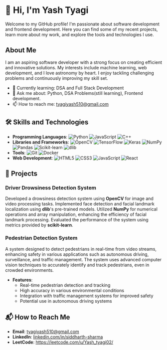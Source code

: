 # 👋 Hi, I'm Yash Tyagi 

Welcome to my GitHub profile! I'm passionate about software development and frontend development. Here you can find some of my recent projects, learn more about my work, and explore the tools and technologies I use.


## About Me

I am an aspiring software developer with a strong focus on creating efficient and innovative solutions. My interests include machine learning, web development, and I love astronomy by heart. I enjoy tackling challenging problems and continuously improving my skill set.

- 🌱 Currently learning: DSA and Full Stack Development
- 💬 Ask me about: Python, DSA Problems(still learning), Frontend development.
- 📫 How to reach me: tyagiyash510@gmail.com


## 🛠️ Skills and Technologies

- **Programming Languages**: ![Python](https://img.shields.io/badge/-Python-333333?style=flat&logo=python) ![JavaScript](https://img.shields.io/badge/-JavaScript-333333?style=flat&logo=javascript) ![C++](https://img.shields.io/badge/-C++-333333?style=flat&logo=c%2B%2B)
- **Libraries and Frameworks**: ![OpenCV](https://img.shields.io/badge/-OpenCV-333333?style=flat&logo=opencv) ![TensorFlow](https://img.shields.io/badge/-TensorFlow-333333?style=flat&logo=tensorflow) ![Keras](https://img.shields.io/badge/-Keras-333333?style=flat&logo=keras) ![NumPy](https://img.shields.io/badge/-NumPy-333333?style=flat&logo=numpy) ![Pandas](https://img.shields.io/badge/-Pandas-333333?style=flat&logo=pandas) ![Scikit-learn](https://img.shields.io/badge/-Scikit--learn-333333?style=flat&logo=scikit-learn) ![dlib](https://img.shields.io/badge/-dlib-333333?style=flat&logo=lib)
- **Tools**: ![Git](https://img.shields.io/badge/-Git-333333?style=flat&logo=git) ![Docker](https://img.shields.io/badge/-Docker-333333?style=flat&logo=docker)
- **Web Development**: ![HTML5](https://img.shields.io/badge/-HTML5-333333?style=flat&logo=html5) ![CSS3](https://img.shields.io/badge/-CSS3-333333?style=flat&logo=css3) ![JavaScript](https://img.shields.io/badge/-JavaScript-333333?style=flat&logo=javascript) ![React](https://img.shields.io/badge/-React-333333?style=flat&logo=react)


## 🚀 Projects

### Driver Drowsiness Detection System
Developed a drowsiness detection system using **OpenCV** for image and video processing tasks. Implemented face detection and facial landmark localization using **dlib**'s pre-trained models. Utilized **NumPy** for numerical operations and array manipulation, enhancing the efficiency of facial landmark processing. Evaluated the performance of the system using metrics provided by **scikit-learn**.

### Pedestrian Detection System
A system designed to detect pedestrians in real-time from video streams, enhancing safety in various applications such as autonomous driving, surveillance, and traffic management. The system uses advanced computer vision techniques to accurately identify and track pedestrians, even in crowded environments.

- **Features**:
  - Real-time pedestrian detection and tracking
  - High accuracy in various environmental conditions
  - Integration with traffic management systems for improved safety
  - Potential use in autonomous driving systems

## 📬 How to Reach Me

- **Email**: tyagiyash510@gmail.com
- **LinkedIn**: [linkedin.com/in/siddharth-sharma](https://www.linkedin.com/in/yash-tyagi-38675a252/)
- **LeetCode**: https://leetcode.com/u/Yash_tyagi02/

        


